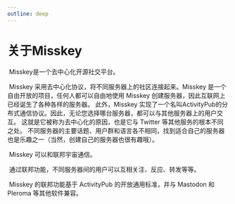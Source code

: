 ```yaml
---
outline: deep
---
```


# 关于Misskey

​        Misskey是一个去中心化开源社交平台。

​	Misskey 采用去中心化协议，将不同服务器上的社区连接起来。Misskey 是一个自由开放的项目，任何人都可以自由地使用 Misskey 创建服务器，因此互联网上已经诞生了各种各样的服务器。 此外，Misskey 实现了一个名叫ActivityPub的分布式通信协议。因此，无论您选择哪台服务器，都可以与其他服务器上的用户交互。 这就是它被称为去中心化的原因，也是它与 Twitter 等其他服务的根本不同之处。 不同服务器的主要话题、用户群和语言各不相同，找到适合自己的服务器也是乐趣之一（当然，创建自己的服务器也很有趣哦）。

​	Misskey 可以和联邦宇宙通信。

​	通过联邦功能，不同服务器间的用户可以互相关注、反应、转发等等。

​	Misskey 的联邦功能基于 ActivityPub 的开放通用标准，并与 Mastodon 和 Pleroma 等其他软件兼容。